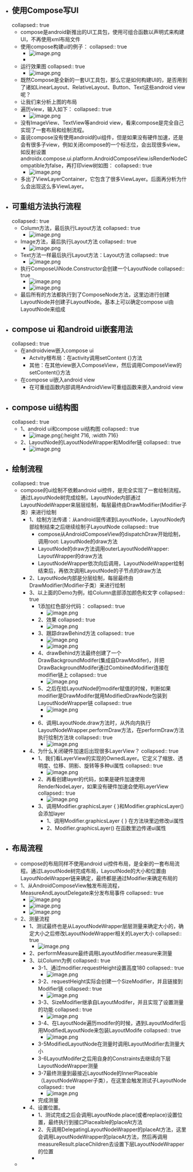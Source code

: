 - ## 使用Compose写UI
  collapsed:: true
	- compose是android新推出的UI工具包，使用可组合函数以声明式来构建UI，不再使用xml布局文件
	- 使用compose构建ui的例子：
	  collapsed:: true
		- ![image.png](../assets/image_1684391017018_0.png)
		-
	- 运行效果图
	  collapsed:: true
		- ![image.png](../assets/image_1684391037897_0.png)
	- 既然Compose是全新的一套UI工具包，那么它是如何构建UI的，是否用到了诸如LinearLayout、RelativeLayout、Button、Text这些android view呢？
	- 让我们来分析上图的布局
	- 遍历view，输入如下：
	  collapsed:: true
		- ![image.png](../assets/image_1684391051742_0.png)
	- 没有ImageView、TextView等android view，看来compose是完全自己实现了一套布局和绘制流程。
	- 虽说compose没有使用android的ui组件，但是如果没有硬件加速，还是会有很多子view，例如关闭compose的一个标志位，会出现很多view。如反射设置androidx.compose.ui.platform.AndroidComposeView.isRenderNodeCompatible为false，再打印view树如图：
	  collapsed:: true
		- ![image.png](../assets/image_1684391066730_0.png)
	- 多出了ViewLayerContainer，它包含了很多ViewLayer。后面再分析为什么会出现这么多ViewLayer。
- ## 可重组方法执行流程
  collapsed:: true
	- Column方法，最后执行Layout方法
	  collapsed:: true
		- ![image.png](../assets/image_1684391338562_0.png)
	- Image方法，最后执行Layout方法
	  collapsed:: true
		- ![image.png](../assets/image_1684391352377_0.png)
	- Text方法一样最后执行Layout方法：Layout方法
	  collapsed:: true
		- ![image.png](../assets/image_1684391368858_0.png)
	- 执行ComposeUiNode.Constructor会创建一个LayoutNode
	  collapsed:: true
		- ![image.png](../assets/image_1684391380281_0.png)
		- ![image.png](../assets/image_1684391388575_0.png)
	- 最后所有的方法都执行到了ComposeNode方法，这里边进行创建LayoutNode并创建子LayoutNode。基本上可以确定compose ui由LayoutNode来组成
- ## compose ui 和android ui嵌套用法
  collapsed:: true
	- 在androidview嵌入compose ui
		- Actvity根布局：在activity调用setContent {}方法
		- 其他：在其他view嵌入ComposeView，然后调用ComposeView的setContent{}方法
	- 在compose ui嵌入android view
		- 在可重组函数内部调用AndroidView可重组函数来嵌入android view
- ## compose ui结构图
  collapsed:: true
	- 1、android ui和compose ui结构图
	  collapsed:: true
		- ![image.png](../assets/image_1684392051843_0.png){:height 716, :width 716}
	- 2、LayoutNode的LayoutNodeWrapper和Modifer链
	  collapsed:: true
		- ![image.png](../assets/image_1684392069097_0.png)
- ## 绘制流程
  collapsed:: true
	- compose的ui绘制不依赖android ui控件，是完全实现了一套绘制流程。通过LayoutNode树完成绘制，LayoutNode内部通过LayoutNodeWrapper来层层绘制，每层最终由DrawModifier(Modifier子类）来进行绘制
		- 1、绘制方法传递：从android层传递到LayoutNode，LayoutNode内部绘制结束之后继续绘制子LayoutNode
		  collapsed:: true
			- compose从AndroidComposeView的dispatchDraw开始绘制，调用root: LayoutNode的draw方法
			- LayoutNode的draw方法调用outerLayoutNodeWrapper: LayoutWrapper的draw方法
			- LayoutNodeWrapper依次向后调用，LayoutNodeWrapper绘制结束后，再依次调用LayoutNode的子节点的draw方法
		- 2、LayoutNode内部是分层绘制，每层最终由DrawModifier(Modifier子类）来进行绘制
		- 3、以上面的Demo为例，给Column底部添加颜色和文字
		  collapsed:: true
			- 1添加红色部分代码：
			  collapsed:: true
				- ![image.png](../assets/image_1684393906317_0.png)
			- 2、效果
			  collapsed:: true
				- ![image.png](../assets/image_1684393917094_0.png)
			- 3、跟踪drawBehind方法
			  collapsed:: true
				- ![image.png](../assets/image_1684393945789_0.png)
				- ![image.png](../assets/image_1684393953310_0.png)
			- 4、drawBehind方法最终创建了一个DrawBackgroundModifer(集成自DrawModifer)，并把DrawBackgroundModifer通过CombinedModifier连接在modifier链上
			  collapsed:: true
				- ![image.png](../assets/image_1684393973957_0.png)
			- 5、之后在给LayoutNode的modifer赋值的时候，判断如果modifier是DrawModifer就用ModifiedDrawNode包装到LayoutNodeWrapper链
			  collapsed:: true
				- ![image.png](../assets/image_1684393997623_0.png)
				-
			- 6、调用LayoutNode.draw方法时，从外向内执行LayoutNodeWrapper.performDraw方法，在performDraw方法执行绘制方法块
			  collapsed:: true
				- ![image.png](../assets/image_1684394014397_0.png)
		- 4、为什么关闭硬件加速后出现很多LayerView？
		  collapsed:: true
			- 1、我们看LayerView的实现的OwnedLayer。它定义了缩放、透明度、位移、阴影、旋转等多种ui属性
			  collapsed:: true
				- ![image.png](../assets/image_1684394096703_0.png)
			- 2、再看创建layer的代码，如果是硬件加速使用RenderNodeLayer，如果没有硬件加速会使用LayerView
			  collapsed:: true
				- ![image.png](../assets/image_1684394108762_0.png)
			- 3、调用Modifier.graphicsLayer { }和Modifier.graphicsLayer()会添加layer
				- 1、调用Modifier.graphicsLayer { } 在方法块里边修改ui属性
				- 2、Modifier.graphicsLayer() 在函数里边传递ui属性
- ## 布局流程
	- compose的布局同样不使用android ui控件布局，是全新的一套布局流程。通过LayoutNode树完成布局，LayoutNode的大小和位置由LayoutNodeWrapper链来确定，最终都是通过Modifier来确定布局的
	- 1、从AndroidComposeView触发布局流程，MeasureAndLayoutDelegate来分发布局事件
	  collapsed:: true
		- ![image.png](../assets/image_1684394161112_0.png)
		- ![image.png](../assets/image_1684394167523_0.png)
		- ![image.png](../assets/image_1684394173988_0.png)
	- 2、测量流程
		- 1、测试最终也是从LayoutNodeWrapper层层测量来确定大小的，确定大小之后修改LayoutNodeWrapper相关的Layer大小
		  collapsed:: true
			- ![image.png](../assets/image_1684394200227_0.png)
		- 2、performMeasure最终调用LayoutModifier.measure来测量
		- 3、以Column为例
		  collapsed:: true
			- 3-1、通过modifier.requestHeight设置高度180
			  collapsed:: true
				- ![image.png](../assets/image_1684394225859_0.png)
			- 3-2、requestHeight实际会创建一个SizeModifier，并且链接到Modifier链
			  collapsed:: true
				- ![image.png](../assets/image_1684394247273_0.png)
			- 3-3、SizeModifier继承自LayoutModifer，并且实现了设置测量的功能
			  collapsed:: true
				- ![image.png](../assets/image_1684394266185_0.png)
			- 3-4、在LayoutNode遍历modifer的时候，遇到LayoutModifer后用ModifiedLayoutNode来包装LayoutModife
			  collapsed:: true
				- ![image.png](../assets/image_1684394280365_0.png)
			- 3-5ModifiedLayoutNode在测量时调用LayoutModifier去测量大小
			- 3-6LayoutModifer之后用自身的Constraints去继续向下层LayoutNodeWrapper测量
			- 3-7最终测量到最接近LayoutNode的InnerPlaceable（LayoutNodeWrapper子类），在这里会触发测试子LayoutNode
			  collapsed:: true
				- ![image.png](../assets/image_1684394307758_0.png)
			- 完成测量
		- 4、设置位置。
			- 1、测试完成之后会调用LayoutNode.place(或者replace)设置位置，最终执行到接口Placealble的placeAt方法
			- 2、先调用DelegatingLayoutNodeWrapper的placeAt方法，这里会调用LayoutNodeWrapper的placeAt方法，然后再调用measureResult.placeChildren去设置下层LayoutNodeWrapper的位置
			-
	-